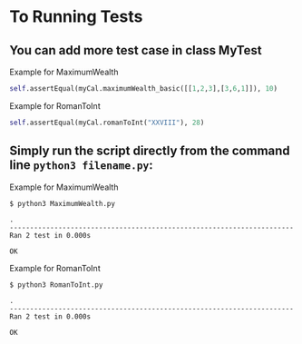 # To Running Tests

## You can add more test case in class MyTest

Example for MaximumWealth
```python
self.assertEqual(myCal.maximumWealth_basic([[1,2,3],[3,6,1]]), 10)
```
Example for RomanToInt
```python
self.assertEqual(myCal.romanToInt("XXVIII"), 28)
```

## Simply run the script directly from the command line `python3 filename.py`:

Example for MaximumWealth
```
$ python3 MaximumWealth.py

.
----------------------------------------------------------------------
Ran 2 test in 0.000s

OK
```

Example for RomanToInt
```
$ python3 RomanToInt.py

.
----------------------------------------------------------------------
Ran 2 test in 0.000s

OK
```
